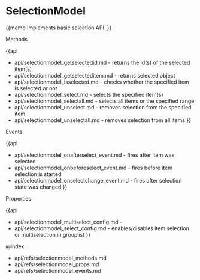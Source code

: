 SelectionModel 
=============


{{memo Implements basic selection API. }}




<div class='h2'>Methods</div>

{{api
- api/selectionmodel_getselectedid.md - returns the id(s) of the selected item(s)
- api/selectionmodel_getselecteditem.md - returns selected object
- api/selectionmodel_isselected.md - checks whether the specified item is selected or not
- api/selectionmodel_select.md - selects the specified item(s)
- api/selectionmodel_selectall.md - selects all items or the specified range
- api/selectionmodel_unselect.md - removes selection from the specified item
- api/selectionmodel_unselectall.md - removes selection from all items
}}


<div class='h2'>Events</div>


{{api
- api/selectionmodel_onafterselect_event.md - fires after item was selected
- api/selectionmodel_onbeforeselect_event.md - fires before item selection is started
- api/selectionmodel_onselectchange_event.md - fires after selection state was changed
}}


<div class='h2'>Properties</div>

{{api
- api/selectionmodel_multiselect_config.md - 
- api/selectionmodel_select_config.md - enables/disables item selection or multiselection in grouplist
}}





@index:
- api/refs/selectionmodel_methods.md
- api/refs/selectionmodel_props.md
- api/refs/selectionmodel_events.md


